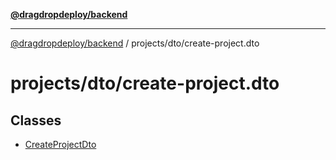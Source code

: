 [**@dragdropdeploy/backend**](../../../README.md)

***

[@dragdropdeploy/backend](../../../README.md) / projects/dto/create-project.dto

# projects/dto/create-project.dto

## Classes

- [CreateProjectDto](classes/CreateProjectDto.md)

